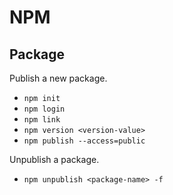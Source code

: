 # NPM

## Package

Publish a new package.

- `npm init`
- `npm login`
- `npm link`
- `npm version <version-value>`
- `npm publish --access=public`

Unpublish a package.

- `npm unpublish <package-name> -f`
